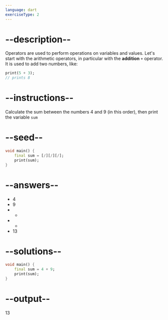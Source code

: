 ```yaml
---
language: dart
exerciseType: 2
---
```


# --description--

Operators are used to perform operations on variables and values.
Let's start with the arithmetic operators, in particular with the **addition** `+` operator.
It is used to add two numbers, like:

```dart
print(5 + 3);
// prints 8
```

# --instructions--

Calculate the sum between the numbers 4 and 9 (in this order), then print the variable `sum`

# --seed--

```dart
void main() {
    final sum = [/][/][/];
    print(sum);
}
```

# --answers--

- 4
- 9
-  + 
-  * 
- 13

# --solutions--

```dart
void main() {
    final sum = 4 + 9;
    print(sum);
}
```

# --output--

13
